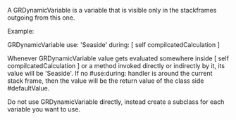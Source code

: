 A GRDynamicVariable is a variable that is visible only in the stackframes outgoing from this one.

Example:

GRDynamicVariable
	use: 'Seaside'
	during: [ self compilcatedCalculation ]
	
Whenever GRDynamicVariable value gets evaluated somewhere inside [ self compilcatedCalculation ] or a method invoked directly or indirectly by it, its value will be 'Seaside'. If no #use:during: handler is around the current stack frame, then the value will be the return value of the class side #defaultValue.

Do not use GRDynamicVariable directly, instead create a subclass for each variable you want to use.